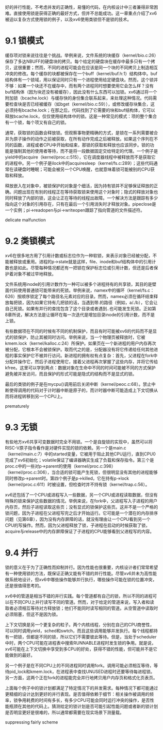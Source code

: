 好的并行性能，不考虑并发的正确性，易懂的代码，在内核设计中三者兼得非常困难。直接使用锁是获得正确的最好方式，但并不总能成功。这一章重点介绍了xv6被迫以复杂方式使用锁的例子，以及xv6使用类锁但不是锁的技术。

# 9.1 锁模式

缓存项对锁来说往往是个挑战。举例来说，文件系统的块缓存（kernel/bio.c:26）保存了多达NBUFF的硬盘块的拷贝。每个给定的硬盘块在缓存中最多只有一个拷贝，这很重要；然而，不同的进程可能会在应该是同一个块的不同拷贝上制造相互冲突的修改。每个缓存的块都被保存在一个buff（kernel/buf.h:1）结构体中。buf结构体有一个锁域，用以保证同时只有一个进程使用给定硬盘块。然而，这个锁并不够：如果一个块还不在缓存中，而有两个进程同时想要使用它会怎么样？没有buf结构体（因为块还没有被缓存），因此没有什么东西可以加锁。xv6通过将一个附加锁（bcache.lock）与缓存快的身份集合联系起来，来处理这种情况。代码需要检查块是否已经被缓存（如bget（kernel/bio.c:59）），或修改缓存块集合，这必须持有bcache.lock；在那之后，代码找到了它需要的块和buf结构体，它可以释放bcache.lock，仅仅使用结构体中的锁。这是一种常见的模式：项的整个集合有一个锁，每个项又有自己的锁。

通常，获取锁的函数会释放锁。但观察事物更精确的方式，是锁在一系列需要被合并为原子操作的动作之前被获取，在所有动作完成之后被释放。如果这个序列在不同的函数，进程或者CPU中开始和结束，那锁的获取和释放也应该同步。锁的功能是强制其他的使用者等待，而不是将一段数据固定交给特定的代理。一个例子是yield中的acquire（kernel/proc.c:515），它在调度器线程中被释放而不是获取它的进程中。另一个例子是ilock中的acquiresleep（kernel/fs.c:289）；这些代码通常在读硬盘时睡眠；可能会被另一个CPU唤醒，也就意味着锁可能被别的CPU获取和释放。

释放嵌入在对象中，被锁保护的对象是个细活，因为持有锁并不足够保证释放的正确。问题出现在有别的线程正在等待获取锁来使用这个对象时；隐式的释放对象也同时释放了内部的锁，这会让正在等待的线程出故障。一个解决方法是跟踪有多少指向这个对象的引用存在，只有在最后一个引用消失时才释放对象。pipeclose是一个实例；pi->readopen与pi->writeopen跟踪了指向管道的文件描述符。

delicate    malfunction

# 9.2 类锁模式

xv6在很多地方用了引用计数或标志位作为一种软锁，来表示对象已经被分配，不能被释放或重用。进程的p->state就是这样，file、inode和buf结构体中的引用计数也是如此。尽管每种情况都还有一把锁在保护标志位或引用计数，但还是后者保护着对象不被过早地释放。

文件系统用inode的引用计数作为一种可以被多个进程持有的共享锁，其目的是壁面代码使用普通锁可能带来的死锁。举例来说，namex中的循环（kernel/fs.c：626）按顺序锁定了每个路径名元素对应的目录。然而，namex必须在循环结束释放每把锁，因为如果它持有几把锁的话，当遇到带.的路径（例如，a/./b），它会让自己死锁。如果有并行的查找包含了这个目录或者遇到..也可能发生死锁。正如第8章所说，解决方法是让循环在每一次迭代是增加目录inode的引用计数，而不是上锁。

有些数据项在不同的时候有不同的机制保护，而且有时可能被xv6的代码而不是显式的锁保护，防止其被同时访问。举例来说，当一个物理页被释放时，它被kmem.lock（kernel/kalloc.c:24）所保护。如果页在一个新进程的用户内存再次被分配，它根本不会被锁保护。取而代之的是，分配器没有将它传递给任何其他进程的事实保护它不被并行访问。新进程的拥有权有点复杂：首先，父进程在fork中分配并操作它，然后子进程使用它，接着父进程再次掌握了这些内存，并将它传给kfree。这里可以学到两点：数据对象在生命中不同的时间可能被不同的方式保护避免被并发访问，而且保护的形式可能是隐式的结构而不是显式的锁。

最后的类锁的例子是在mycpu()调用前后关闭中断（kernel/peoc.c:68）。禁止中断使得调用的代码对于计时器中断是原子的，而计时器中断可能造成上下文切换从而将进程转移到另一个CPU上。

prematurely

# 9.3 无锁

有些地方xv6共享可变数据时完全不用锁。一个是自旋锁的实现中，虽然可以将RISC-V原子指令看作是对硬件实现的锁的依赖。另一个是main.c（kernel/main.c:7）中的started变量，它被用于阻止其他CPU运行，直到CPU0完成了xv6初始化；volatile保证了编译器确实生成了负载和保存指令。第三个是proc.c中的一些对p->parent的使用（kernel/proc.c:398）（kernel/proc.c:306），当合适的锁可能产生死锁，但很明显没有其他的进程能够同时修改p->parent时。第四个例子是p->killed，它在持有p->lock（kernel/proc.c:611）时被设置，但检查时并不持有锁（kernel/trap.c:56）。

xv6还包括了一个CPU或进程写入一些数据，另一个CPU或进程读取数据，但没有特殊的锁来保护这些数据的情况。举例来说，在fork中，父进程写入子进程的用户内存页，然后子进程读取这些页；没有显式的锁保护这些页。这并不是一个严格的锁问题，因为子进程在父进程写完之后才开始运行。它可能是一个潜在的内存排序问题（见第6章），因为没有内存屏障的话，就没有理由让一个CPU看到另一个CPU的写操作。然而，因为父进程释放了锁，子进程在启动的时候获取了锁，acquire与release中的内存屏障保证了子进程的CPU能够看到父进程写的内容。

# 9.4 并行

锁的意义在于为了正确性而抑制并行。因为性能也很重要，内核设计者们常常希望有一种使用锁的方法，既保证正确又能有不错的并行性能。尽管xv6并未为高性能做系统地设计，但xv6中哪些操作能够并行执行，哪些操作可能在锁的位置冲突，还是很值得思考的。

xv6中的管道是相当不错的并行实践。每个管道都有自己的锁，所以不同的进程可以在不同CPU上并行读写不同的管道。然而，对于给定的管道来说，写入者和读取者必须相互等待对方释放锁；他们不能同时读写相同的管道。从空管道中读取时必须阻塞，但这不是因为锁。

上下文切换是另一个更复杂的粒子。两个内核线程，分别在自己的CPU商誉性，可以同时调用yield，sched和swtch，而且这些调用能够并发执行。每个线程都持有一把锁，但都是不同的锁，所以它们不需要彼此等待。但是，当处于scheduler中时，两个CPU可能在进程表中搜索RUNNABLE进程时发生锁的争用。就是说，xv6可能在上下文切换中享受到多CPU的好处，获得不错的性能，但可能并不是它能做到的最好。

另一个例子是在不同CPU上的不同进程同时调用fork。调用可能必须相互等待，等待pid_lock和kmem.lock，在进程表中查找UNUSED进程时还要等待每进程锁。另一方面，这两个正在fork的进程能完全并行地拷贝用户内存页和格式化页表页。

上面每个例子中的锁计划都满足了特定情况下的并发需求。每种情况下都可能通过更精细的设计达到更好的并行表现。是否值得依赖于细节：相关操作被调用的频率，锁争用耗费的时间有多长，有多少CPU可能会同时运行冲突的操作，是否性能瓶颈在其他的代码上。猜测给定的锁计划是否可能引起性能问题或者新的锁计划是否明显更好是很难的，所以通常都需要在现实场景下测量载。

suppressing    fairly    scheme
